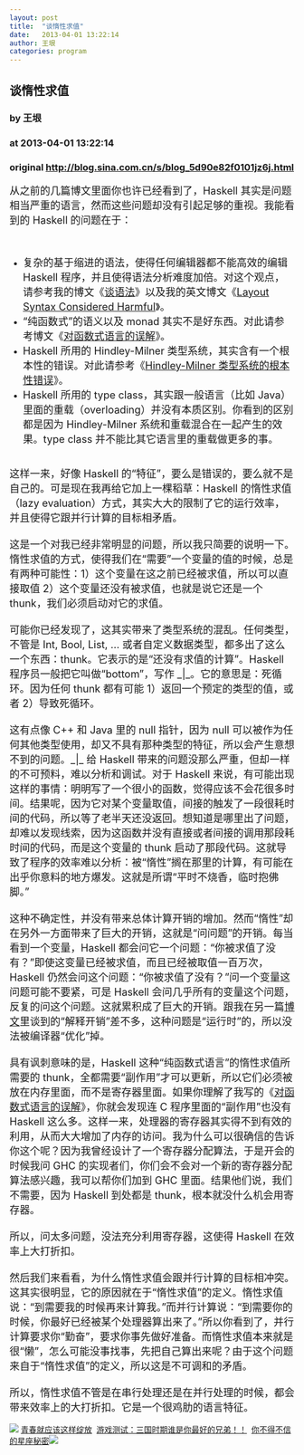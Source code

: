 ```yaml
---
layout: post
title:  "谈惰性求值"
date:   2013-04-01 13:22:14
author: 王垠
categories: program
---
```


## 谈惰性求值
### by 王垠
### at 2013-04-01 13:22:14
### original <http://blog.sina.com.cn/s/blog_5d90e82f0101jz6j.html>

<font style="font-size:18px">从之前的几篇博文里面你也许已经看到了，Haskell
其实是问题相当严重的语言，然而这些问题却没有引起足够的重视。</font><span style="font-size:18px">我能看到的 Haskell 的问题在于：</span>
<div>
<div>
<div><font style="font-size:18px"><br></font></div>
<div>
<ul>
<li><font style="font-size:18px">复杂的基于缩进的语法，使得任何编辑器都不能高效的编辑
Haskell 程序，并且使得语法分析难度加倍。对这个观点，请参考我的博文《<a href="http://blog.sina.com.cn/s/blog_5d90e82f0101irad.html">谈语法</a>》以及我的英文博文《<a href="http://yinwang0.wordpress.com/2011/05/08/layout/">Layout Syntax Considered Harmful</a>》。</font></li>
<li><font style="font-size:18px">“纯函数式”的语义以及 monad
其实不是好东西。对此请参考博文《<a href="http://blog.sina.com.cn/s/blog_5d90e82f0101jx3l.html">对函数式语言的误解</a>》。</font></li>
<li><font style="font-size:18px">Haskell 所用的 Hindley-Milner
类型系统，其实含有一个根本性的错误。对此请参考《<a href="http://blog.sina.com.cn/s/blog_5d90e82f0101jyl7.html">Hindley-Milner 类型系统的根本性错误</a>》。</font></li>
<li><font style="font-size:18px">Haskell 所用的 type
class，其实跟一般语言（比如 Java）里面的重载（overloading）并没有本质区别。你看到的区别都是因为
Hindley-Milner 系统和重载混合在一起产生的效果。type class
并不能比其它语言里的重载做更多的事。</font></li>
</ul>
<div><font style="font-size:18px"><br></font></div>
</div>
</div>
<div><font style="font-size:18px">这样一来，好像 Haskell
的“特征”，要么是错误的，要么就不是自己的。可是现在我再给它加上一棵稻草：Haskell 的惰性求值（lazy
evaluation）方式，其实大大的限制了它的运行效率，并且使得它跟并行计算的目标相矛盾。</font></div>
<div><font style="font-size:18px"><br></font></div>
<div><font style="font-size:18px">这是一个对我已经非常明显的问题，所以我只简要的说明一下。惰性求值的方式，使得我们在“需要”一个变量的值的时候，总是有两种可能性：1）这个变量在这之前已经被求值，所以可以直接取值
2）这个变量还没有被求值，也就是说它还是一个 thunk，我们必须启动对它的求值。</font></div>
<div><font style="font-size:18px"><br></font></div>
<div><font style="font-size:18px">可能你已经发现了，这其实带来了类型系统的混乱。任何类型，不管是
Int, Bool, List, ...
或者自定义数据类型，都多出了这么一个东西：thunk。它表示的是“还没有求值的计算”。Haskell
程序员一般把它叫做“bottom”，写作 _|_。它的意思是：死循环。因为任何 thunk 都有可能 1）返回一个预定的类型的值，或者
2）导致死循环。</font></div>
<div><font style="font-size:18px"><br></font></div>
<div><font style="font-size:18px">这有点像 C++
和 </font><span style="font-size:18px">Java 里的
null 指针，因为 null 可以被作为任何其他类型使用，却又不具有那种类型的特征，所以会产生意想不到的问题。_|_ 给
Haskell 带来的问题没那么严重，但却一样的不可预料，难以分析和调试。对于 Haskell
来说，有可能出现这样的事情：明明写了一个很小的函数，觉得应该不会花很多时间。结果呢，因为它对某个变量取值，间接的触发了一段很耗时间的代码，所以等了老半天还没返回。想知道是哪里出了问题，却难以发现线索，因为这函数并没有直接或者间接的调用那段耗时间的代码，而是这个变量的
thunk
启动了那段代码。这就导致了程序的效率难以分析：被“惰性”搁在那里的计算，有可能在出乎你意料的地方爆发。这就是所谓“平时不烧香，临时抱佛脚。”</span></div>
<div><span style="font-size:18px"><br></span></div>
<div><font style="font-size:18px">这种不确定性，并没有带来总体计算开销的增加。然而“惰性”却在另外一方面带来了巨大的开销，这就是“问问题”的开销。每当看到一个变量，Haskell
都会问它一个问题：“你被求值了没有？”即使这变量已经被求值，而且已经被取值一百万次，Haskell
仍然会问这个问题：“你被求值了没有？”问一个变量这问题可能不要紧，可是 Haskell
会问几乎所有的变量这个问题，反复的问这个问题。这就累积成了巨大的开销。跟我在另一篇<a href="http://blog.sina.com.cn/s/blog_5d90e82f0101jscn.html">博文</a>里谈到的“解释开销”差不多，这种问题是“运行时”的，所以没法被编译器“优化”掉。</font></div>
<div><font style="font-size:18px"><br></font></div>
<div><font style="font-size:18px">具有讽刺意味的是，Haskell
这种“纯函数式语言”的惰性求值所需要的 thunk，全都需要“副作用”才可以更新，</font><span style="font-size:18px">所以它们必须被放在内存里面，而不是寄存器里面。如果你理解了我写的《<a href="http://blog.sina.com.cn/s/blog_5d90e82f0101jx3l.html">对函数式语言的误解</a>》，你就会发现连 C 程序里面的“副作用”也没有 Haskell
这么多。这样一来，处理器的寄存器其实得不到有效的利用，从而大大增加了内存的访问。我为什么可以很确信的告诉你这个呢？因为我曾经设计了一个寄存器分配算法，于是开会的时候我问
GHC 的实现者们，你们会不会对一个新的寄存器分配算法感兴趣，我可以帮你们加到 GHC 里面。结果他们说，我们不需要，因为
Haskell 到处都是 thunk，根本就没什么机会用寄存器。</span></div>
<div><font style="font-size:18px"><br></font></div>
<div><font style="font-size:18px">所以，问太多问题，没法充分利用寄存器，这使得 Haskell
在效率上大打折扣。</font></div>
<div><font style="font-size:18px"><br></font></div>
<div><font style="font-size:18px">然后我们来看看，为什么惰性求值会跟并行计算的目标相冲突。这其实很明显，它的原因就在于“惰性求值”的定义。惰性求值说：“到需要我的时候再来计算我。”而并行计算说：“到需要你的时候，你最好已经被某个处理器算出来了。”所以你看到了，并行计算要求你“勤奋”，要求你事先做好准备。而惰性求值本来就是很“懒”，怎么可能没事找事，先把自己算出来呢？由于这个问题来自于“惰性求值”的定义，所以这是不可调和的矛盾。</font></div>
<div><font style="font-size:18px"><br></font></div>
<div><font style="font-size:18px">所以，惰性求值不管是在串行处理还是在并行处理的时候，都会带来效率上的大打折扣。它是一个很鸡肋的语言特征。</font></div>
</div><br><img src="http://simg.sinajs.cn/blog7style/images/special/1265.gif"> <a href="http://sina.allyes.com/main/adfclick?db=sina&amp;bid=204720,469641,474922&amp;cid=0,0,0&amp;sid=473458&amp;advid=358&amp;camid=37389&amp;show=ignore&amp;url=http://qing.blog.sina.com.cn/tag/%E5%86%99%E7%9C%9F">青春就应该这样绽放</a>  <a href="http://sina.allyes.com/main/adfclick?db=sina&amp;bid=204720,469645,474926&amp;cid=0,0,0&amp;sid=473464&amp;advid=358&amp;camid=37389&amp;show=ignore&amp;url=http%3A%2F%2Funion.9173.com%2Fpub%3Fp%3D1%26u%3D1008">游戏测试：三国时期谁是你最好的兄弟！！</a>  <a href="http://sina.allyes.com/main/adfclick?db=sina&amp;bid=204720,469646,474927&amp;cid=0,0,0&amp;sid=473465&amp;advid=358&amp;camid=37389&amp;show=ignore&amp;url=http://qing.blog.sina.com.cn/tag/%E6%98%9F%E5%BA%A7">你不得不信的星座秘密</a><img src="http://sina.allyes.com/main/adfclick?db=sina&amp;bid=204720,470173,475454&amp;cid=0,0,0&amp;sid=474001&amp;advid=358&amp;camid=37389&amp;show=ignore&amp;url=http://simg.sinajs.cn/blog7style/images/common/sg_trans.gif?t=8">